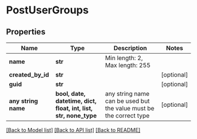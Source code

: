 # PostUserGroups


## Properties
Name | Type | Description | Notes
------------ | ------------- | ------------- | -------------
**name** | **str** | Min length: 2, Max length: 255 | 
**created_by_id** | **str** |  | [optional] 
**guid** | **str** |  | [optional] 
**any string name** | **bool, date, datetime, dict, float, int, list, str, none_type** | any string name can be used but the value must be the correct type | [optional]

[[Back to Model list]](../README.md#documentation-for-models) [[Back to API list]](../README.md#documentation-for-api-endpoints) [[Back to README]](../README.md)


